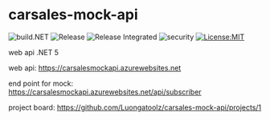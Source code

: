 # carsales-mock-api
![build.NET](https://github.com/Luongatoolz/carsales-mock-api/actions/workflows/dotnet.yml/badge.svg)
![Release](https://github.com/Luongatoolz/carsales-mock-api/actions/workflows/azure.yml/badge.svg)
![Release Integrated](https://github.com/Luongatoolz/carsales-mock-api/actions/workflows/master_carsalesmockapi.yml/badge.svg)
![security](https://github.com/Luongatoolz/carsales-mock-api/actions/workflows/codeql-analysis.yml/badge.svg)
[![License:MIT](https://img.shields.io/github/license/Luongatoolz/carsales-mock-api?color=blue)](https://github.com/Luongatoolz/carsales-mock-api/blob/main/LICENSE)

web api .NET 5

web api: https://carsalesmockapi.azurewebsites.net

end point for mock: https://carsalesmockapi.azurewebsites.net/api/subscriber

project board: https://github.com/Luongatoolz/carsales-mock-api/projects/1
